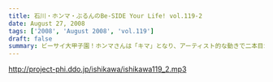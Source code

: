 ```yaml
---
title: 石川・ホンマ・ぶるんのBe-SIDE Your Life! vol.119-2
date: August 27, 2008
tags: ['2008', 'August 2008', 'vol.119']
draft: false
summary: ビーサイ大甲子園！ホンマさんは「キマ」となり、アーティスト的な動きで二本目からは離脱・・・北島が１００メートルで金メダルを獲った瞬間も、オバカトーク満載。超キモチイイ。NAMAE
---
```


http://project-phi.ddo.jp/ishikawa/ishikawa119_2.mp3